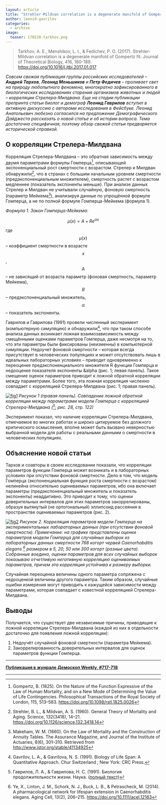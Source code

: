 ```yaml
---
layout: article
title: "Strehler-Mildvan correlation is a degenerate manifold of Gompertz fit"
author: leonid-gavrilov
categories: 
  - archive
image:
  teaser: 170228-tarkhov.png
---
```


> Tarkhov, A. E., Menshikov, L. I., & Fedichev, P. O. (2017). Strehler-Mildvan correlation is a degenerate manifold of Gompertz fit. Journal of Theoretical Biology, 416, 180-189. https://doi.org/10.1016/j.jtbi.2017.01.017

*Совсем свежая публикация группы российских исследователей – **Андрей Тархов**, **Леонид Меньшиков** и **Петр Федичев** – проливает свет на природу любопытного феномена, многократно зафиксированного в биологических исследованиях старения организмов животных и людей – корреляции Стрелера-Милдвана. Еще на стадии публикации препринта статьи биолог и демограф **Леонид Гаврилов** вступил в активную дискуссию с авторами исследования в Фейсбуке. Леонид Анатольевич любезно согласился на предложение Демографического Дайджеста рассказать о новой статье и об истории вопроса. Тема достаточно специфичная, поэтому обзор свежей статьи предваряется исторической справкой.*

## О корреляции Стрелера-Милдвана

Корреляция Стрелера-Милдвана – это обратная зависимость между двумя параметрами формулы Гомперца[^1], описывающей экспоненциальный рост смертности с возрастом. Стрелер и Милдван обнаружили[^2], что в странах с большим начальным уровнем смертности (предэкспоненциальным множителем), смертность растет с возрастом медленнее (показатель экспоненты меньше). При анализе данных Стрелер и Милдван не учитывали случайную, фоновую смертность (параметр Мейкема[^3]), анализируя данные по упрощённой формуле Гомперца, а не по полной формуле Гомперца-Мейкема (формула 1).

*Формула 1. Закон Гомперца-Мейкема:*

$$ \mu(x) = A + R{e}^{\alpha x} $$

где $$ \mu(x) $$ – коэффициент смертности в возрасте $$x$$, $$A$$ – не зависящий от возраста параметр (фоновая смертность, параметр Мейкема), $$R$$ – предэкспоненциальный множитель, $$\alpha$$ – показатель экспоненты.

Гаврилов и Гаврилова (1991) провели численный эксперимент (компьютерную симуляцию) и обнаружили[^4], что при таком способе анализа данных возникает ложная взаимозависимость между смещёнными оценками параметров Гомперца, даже несмотря на то, что эти параметры были фиксированы (неизменны) в компьютерной симуляции. Недоучет фоновой смертности – которая всегда присутствует в человеческих популяциях и может отсутствовать лишь в идеальных лабораторных условиях – приводит одновременно к переоценке предэкспоненциального множителя R функции Гомперца и недооценке показателя экспоненты &alpha (рис. 1; левая панель). Такое смещение оценок параметров приводит к ложной обратной корреляции между параметрами. Более того, эта ложная корреляция численно совпадает с корреляцией Стрелера-Милдвана (рис. 1; правая панель).

[![fig1][f1]][f1] 
*Рисунок 1 (правая панель). Совпадение ложной обратной корреляции между параметрами модели Гомперца с корреляцией Стрелера-Милдвана ([^5]; рис. 28, стр. 122)*

Эксперимент показал, что наличие корреляции Стрелера-Милдвана, отмечаемое во многих работах и широко цитируемое без должного критического осмысления, вполне может быть вызвано неверностью выбранной модели для работы с реальными данными о смертности в человеческих популяциях.

## Объяснение новой статьи

Тархов и соавторы в своем исследовании показали, что корреляция параметров функции Гомперца может возникать и в лабораторных условиях при отсутствии фоновой смертности. Дело в том, что модель Гомперца (экспоненциальная функция роста смертности с возрастом) нелинейна относительно оцениваемых параметров, ибо она включает параметры (предэкспоненциальный множитель и показатель экспоненты) неаддитивно. Это приводит к тому, что оценки доверительных интервалов для этих параметров закоррелированы, образуя вытянутый (не ортогональный) эллипсоид рассеяния в пространстве оцениваемых параметров (рис. 2).

[![fig2][f2]][f2] 
*Рисунок 2. Корреляция параметров модели Гомперца на экспериментальных лабораторных данных (при отсутствии фоновой смертности). Примечание: на графике представлены оценки параметров модели Гомперца для случайных выборок из лабораторных данных смертности 768 когорт червей Caenorhabditis elegans [^6] размером в 5, 20, 50 или 300 когорт (разные цвета). Собранные воедино, оценки параметров для всех случайных выборок показываю отчетливую негативную корреляцию оцениваемых параметров, причем эта корреляция устойчива к размеру выборки.*

Случайная переоценка величины одного параметра сопряжена с недооценкой величины другого параметра. Таким образом, случайные ошибки измерения могут приводить к кажущейся зависимости между параметрами, которая совпадает с известной корреляцией Стрелера-Милдвана.

## Выводы

Получается, что существует две независимые причины, приводящие к ложной корреляции Стрелера-Милдвана (каждой из них в отдельности достаточно для появления ложной корреляции):

1. Недоучёт случайной фоновой смертности (параметра Мейкема).
2. Закоррелированность доверительных интервалов для оценок параметров функции Гомперца.

[f1]: /dem-digest/images/2017/717-fig-01.png
[f2]: /dem-digest/images/2017/717-fig-02.png

[^1]: Gompertz, B. (1825). On the Nature of the Function Expressive of the Law of Human Mortality, and on a New Mode of Determining the Value of Life Contingencies. Philosophical Transactions of the Royal Society of London, 115, 513–583. https://doi.org/10.1098/rstl.1825.0026 
[^2]: Strehler, B. L., & Mildvan, A. S. (1960). General Theory of Mortality and Aging. Science, 132(3418), 14–21. https://doi.org/10.1126/science.132.3418.14 
[^3]: Makeham, W. M. (1860). On the Law of Mortality and the Construction of Annuity Tables. The Assurance Magazine, and Journal of the Institute of Actuaries, 8(6), 301–310. Retrieved from http://www.jstor.org/stable/41134925 
[^4]: Gavrilov, L. A., & Gavrilova, N. S. (1991). Biology of Life Span: A Quantitative Approach. Chur Switzerland ; New York: CRC Press. 
[^5]: Гаврилов, Л. А., & Гаврилова, Н. С. (1991). Биология продолжительности жизни. Наука. ([полный текст](http://libarch.nmu.org.ua/handle/GenofondUA/54534)) 
[^6]: Ye, X., Linton, J. M., Schork, N. J., Buck, L. B., & Petrascheck, M. (2014). A pharmacological network for lifespan extension in Caenorhabditis elegans. Aging Cell, 13(2), 206–215. https://doi.org/10.1111/acel.12163


***
**[Публикация в жунрале Демоскоп Weekly, #717-718](http://demoscope.ru/weekly/2017/0717/digest02.php)**  

***